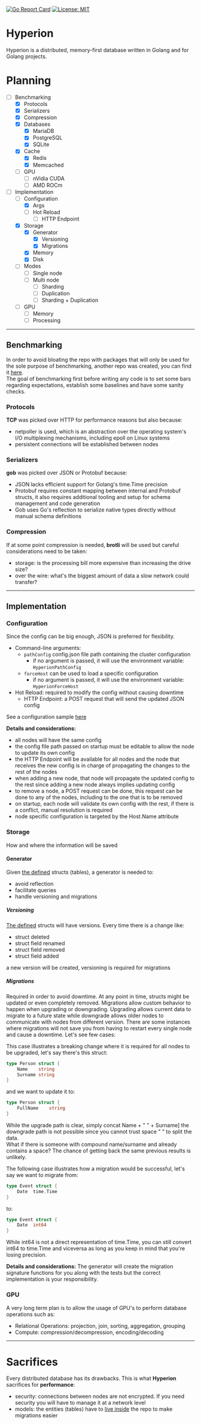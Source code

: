 [![Go Report Card](https://goreportcard.com/badge/github.com/rah-0/benchmarks)](https://goreportcard.com/report/github.com/rah-0/hyperion)
[![License: MIT](https://img.shields.io/badge/License-MIT-yellow.svg)](https://opensource.org/licenses/MIT)

# Hyperion
Hyperion is a distributed, memory-first database written in Golang and for Golang projects. 

# Planning
- [ ] Benchmarking
  - [x] Protocols
  - [x] Serializers
  - [x] Compression
  - [x] Databases
    - [x] MariaDB
    - [x] PostgreSQL
    - [x] SQLite
  - [x] Cache
    - [x] Redis
    - [x] Memcached
  - [ ] GPU
    - [ ] nVidia CUDA
    - [ ] AMD ROCm 
- [ ] Implementation
  - [ ] Configuration
    - [x] Args
    - [ ] Hot Reload
      - [ ] HTTP Endpoint
  - [x] Storage
    - [x] Generator
      - [x] Versioning
      - [x] Migrations
    - [x] Memory
    - [x] Disk
  - [ ] Modes
    - [ ] Single node
    - [ ] Multi node
      - [ ] Sharding
      - [ ] Duplication
      - [ ] Sharding + Duplication
  - [ ] GPU 
    - [ ] Memory
    - [ ] Processing

---

## Benchmarking
In order to avoid bloating the repo with packages that will only be used for the sole purpose of benchmarking, another repo was created, you can find it [here](https://github.com/rah-0/benchmarks).  
The goal of benchmarking first before writing any code is to set some bars regarding expectations, establish some baselines and have some sanity checks.

### Protocols
**TCP** was picked over HTTP for performance reasons but also because:   
- netpoller is used, which is an abstraction over the operating system's I/O multiplexing mechanisms, including epoll on Linux systems
- persistent connections will be established between nodes

### Serializers
**gob** was picked over JSON or Protobuf because:
- JSON lacks efficient support for Golang's time.Time precision
- Protobuf requires constant mapping between internal and Protobuf structs, it also requires additional tooling and setup for schema management and code generation
- Gob uses Go's reflection to serialize native types directly without manual schema definitions

### Compression
If at some point compression is needed, **brotli** will be used but careful considerations need to be taken:
- storage: is the processing bill more expensive than increasing the drive size?
- over the wire: what's the biggest amount of data a slow network could transfer?

---

## Implementation

### Configuration
Since the config can be big enough, JSON is preferred for flexibility.  

- Command-line arguments: 
  - `pathConfig` config.json file path containing the cluster configuration
    - if no argument is passed, it will use the environment variable: `HyperionPathConfig`
  - `forceHost` can be used to load a specific configuration
    - if no argument is passed, it will use the environment variable: `HyperionForceHost`
- Hot Reload: required to modify the config without causing downtime
  - HTTP Endpoint: a POST request that will send the updated JSON config

See a configuration sample [here](https://github.com/rah-0/hyperion/blob/master/config/config.json)

**Details and considerations:**
- all nodes will have the same config
- the config file path passed on startup must be editable to allow the node to update its own config
- the HTTP Endpoint will be available for all nodes and the node that receives the new config is in charge of propagating the changes to the rest of the nodes
- when adding a new node, that node will propagate the updated config to the rest since adding a new node always implies updating config
- to remove a node, a POST request can be done, this request can be done to any of the nodes, including to the one that is to be removed
- on startup, each node will validate its own config with the rest, if there is a conflict, manual resolution is required
- node specific configuration is targeted by the Host.Name attribute

### Storage
How and where the information will be saved

#### Generator
Given [the defined](https://github.com/rah-0/hyperion/blob/master/entities/entities.go) structs (tables), a generator is needed to:
- avoid reflection
- facilitate queries
- handle versioning and migrations

##### Versioning
[The defined](https://github.com/rah-0/hyperion/blob/master/entities/entities.go) structs will have versions. Every time there is a change like:
- struct deleted
- struct field renamed
- struct field removed
- struct field added

a new version will be created, versioning is required for migrations

##### Migrations

Required in order to avoid downtime. At any point in time, structs might be updated or even completely removed. Migrations allow custom behavior to happen when upgrading or downgrading.
Upgrading allows current data to migrate to a future state while downgrade allows older nodes to communicate with nodes from different version. There are some instances where migrations
will not save you from having to restart every single node and cause a downtime. Let's see few cases:

This case illustrates a breaking change where it is required for all nodes to be upgraded, let's say there's this struct:
```GO
type Person struct {
	Name    string
	Surname string
}
```
and we want to update it to:
```GO
type Person struct {
	FullName    string
}
```
While the upgrade path is clear, simply concat Name + " " + Surname] the downgrade path is not possible since you cannot trust space " " to split the data.  
What if there is someone with compound name/surname and already contains a space? The chance of getting back the same previous results is unlikely.

The following case illustrates how a migration would be successful, let's say we want to migrate from:
```GO
type Event struct {
    Date  time.Time
}
```
to:
```GO
type Event struct {
    Date  int64
}
```
While int64 is not a direct representation of time.Time, you can still convert int64 to time.Time and viceversa as long as you keep in mind that you're losing precision. 

**Details and considerations:**
The generator will create the migration signature functions for you along with the tests 
but the correct implementation is your responsibility.

### GPU
A very long term plan is to allow the usage of GPU's to perform database operations such as:
- Relational Operations: projection, join, sorting, aggregation, grouping
- Compute: compression/decompression, encoding/decoding

---

# Sacrifices

Every distributed database has its drawbacks. This is what **Hyperion** sacrifices for **performance**:
- security: connections between nodes are not encrypted. If you need security you will have to manage it at a network level
- models: the entities (tables) have to [live inside](https://github.com/rah-0/hyperion/blob/master/entities/entities.go) the repo to make migrations easier
